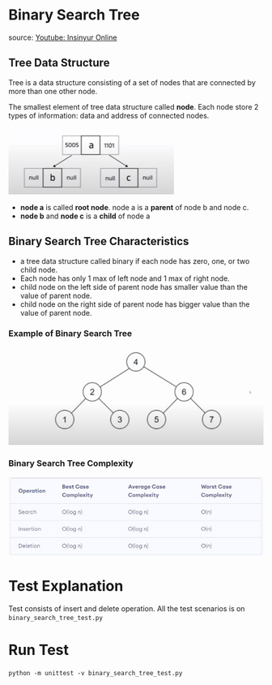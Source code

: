 # Binary Search Tree
source: [Youtube: Insinyur Online](https://www.youtube.com/watch?v=4tZDfvfXBb4&list=PL54Ypjb3VYvDS2yvvWr3hpnvVKDPh4Gg6&index=8)
## Tree Data Structure
Tree is a data structure consisting of a set of nodes that are connected by more than one other node.

The smallest element of tree data structure called __node__. Each node store 2 types of information: data and address of connected nodes.

![Binary Search Tree](./img/1.jpg)

- __node a__ is called __root node__. node a is a __parent__ of node b and node c.
- __node b__ and __node c__ is a __child__ of node a

## Binary Search Tree Characteristics
- a tree data structure called binary if each node has zero, one, or two child node.
- Each node has only 1 max of left node and 1 max of right node.
- child node on the left side of parent node has smaller value than the value of parent node.
- child node on the right side of parent node has bigger value than the value of parent node.

### Example of Binary Search Tree
![](./img/2.jpg)

### Binary Search Tree Complexity
[![](./img/3.jpg)](https://www.programiz.com/dsa/binary-search-tree)

# Test Explanation
Test consists of insert and delete operation. All the test scenarios is on `binary_search_tree_test.py`

# Run Test
`python -m unittest -v binary_search_tree_test.py`